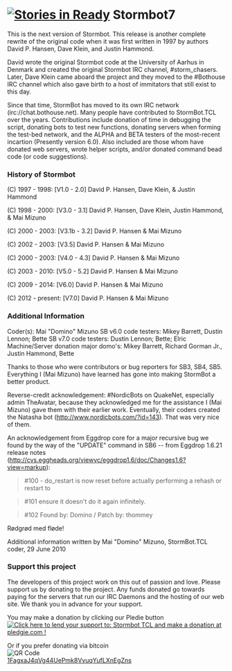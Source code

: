 [![Stories in Ready](https://badge.waffle.io/StormbotTCL/Stormbot7.png?label=ready&title=Ready)](https://waffle.io/StormbotTCL/Stormbot7)
Stormbot7
=========

This is the next version of Stormbot. This release is another complete rewrite of the original code when it was first written in 1997 by authors David P. Hansen, Dave Klein, and Justin Hammond.

David wrote the original Stormbot code at the University of Aarhus in Denmark and created the original Stormbot IRC channel, #storm_chasers. Later, Dave Klein came aboard the project and they moved to the #Bothouse IRC channel which also gave birth to a host of immitators that still exist to this day.

Since that time, StormBot has moved to its own IRC network (irc://chat.bothouse.net). Many people have contributed to StormBot.TCL over the years. Contributions include donation of time in debugging the script, donating bots to test new functions, donating servers when forming the test-bed network, and the ALPHA and BETA testers of the most-recent incartion (Presently version 6.0). Also included are those whom have donated web servers, wrote helper scripts, and/or donated command bead code (or code suggestions).

### History of Stormbot

(C) 1997 - 1998: [V1.0 - 2.0] David P. Hansen, Dave Klein, & Justin Hammond

(C) 1998 - 2000: [V3.0 - 3.1] David P. Hansen, Dave Klein, Justin Hammond, & Mai Mizuno

(C) 2000 - 2003: [V3.1b - 3.2] David P. Hansen & Mai Mizuno

(C) 2002 - 2003: [V3.5] David P. Hansen & Mai Mizuno

(C) 2000 - 2003: [V4.0 - 4.3] David P. Hansen & Mai Mizuno

(C) 2003 - 2010: [V5.0 - 5.2] David P. Hansen & Mai Mizuno

(C) 2009 - 2014: [V6.0] David P. Hansen & Mai Mizuno

(C) 2012 - present: [V7.0] David P. Hansen & Mai Mizuno

### Additional Information

Coder(s): Mai "Domino" Mizuno
SB v6.0 code testers: Mikey Barrett, Dustin Lennon; Bette
SB v7.0 code testers: Dustin Lennon; Bette; Elric
Machine/Server donation major domo's: Mikey Barrett, Richard Gorman Jr., Justin Hammond, Bette

Thanks to those who were contributors or bug reporters for SB3, SB4, SB5. Everything I (Mai Mizuno) have learned has gone into making StormBot a better product.

Reverse-credit acknowledgement: #NordicBots on QuakeNet, especially admin TheAvatar, because they acknowledged me for the assistance I (Mai Mizuno) gave them with their earlier work. Eventually, their coders created the Natasha bot (http://www.nordicbots.com/?id=143). That was very nice of them.

An acknowledgement from Eggdrop core for a major recursive bug we found by the way of the "UPDATE" command in SB6 -- from Eggdrop 1.6.21 release notes (http://cvs.eggheads.org/viewvc/eggdrop1.6/doc/Changes1.6?view=markup):
> \#100 - do_restart is now reset before actually performing a rehash or restart to

> \#101 ensure it doesn't do it again infinitely.

> \#102 Found by: Domino / Patch by: thommey

Rødgrød med fløde!

Additional information written by Mai "Domino" Mizuno, StormBot.TCL coder, 29 June 2010

### Support this project
The developers of this project work on this out of passion and love. Please support us by donating to the project. Any funds donated go towards paying for the servers that run our IRC Daemons and the hosting of our web site. We thank you in advance for your support.

You may make a donation by clicking our Pledie button<br />
<a href='https://pledgie.com/campaigns/29259'><img alt='Click here to lend your support to: Stormbot TCL and make a donation at pledgie.com !' src='https://pledgie.com/campaigns/29259.png?skin_name=chrome' border='0' ></a>

Or if you prefer donating via bitcoin<br />
![QR Code](http://i.imgur.com/fEmOYDY.png)<br />
[1FagxaJ4qVg44UePmk8VvuqYufLXnEgZns](bitcoin:1FagxaJ4qVg44UePmk8VvuqYufLXnEgZns)
